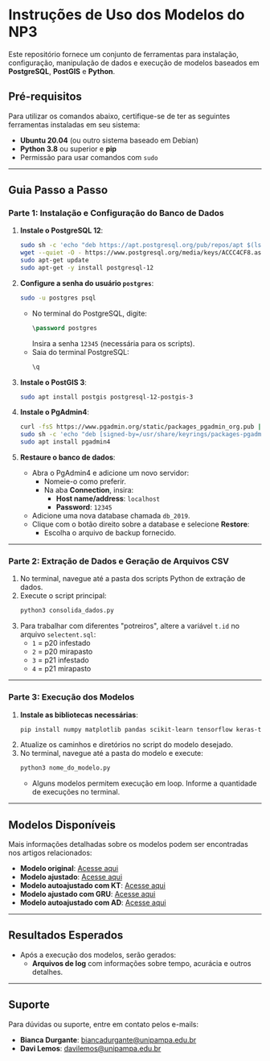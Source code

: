 
# Instruções de Uso dos Modelos do NP3

Este repositório fornece um conjunto de ferramentas para instalação, configuração, manipulação de dados e execução de modelos baseados em **PostgreSQL**, **PostGIS** e **Python**.

## Pré-requisitos

Para utilizar os comandos abaixo, certifique-se de ter as seguintes ferramentas instaladas em seu sistema:

- **Ubuntu 20.04** (ou outro sistema baseado em Debian)
- **Python 3.8** ou superior e **pip**
- Permissão para usar comandos com `sudo`

---

## Guia Passo a Passo

### Parte 1: Instalação e Configuração do Banco de Dados

1. **Instale o PostgreSQL 12**:
   ```bash
   sudo sh -c 'echo "deb https://apt.postgresql.org/pub/repos/apt $(lsb_release -cs)-pgdg main" > /etc/apt/sources.list.d/pgdg.list'
   wget --quiet -O - https://www.postgresql.org/media/keys/ACCC4CF8.asc | sudo apt-key add -
   sudo apt-get update
   sudo apt-get -y install postgresql-12
   ```

2. **Configure a senha do usuário `postgres`**:
   ```bash
   sudo -u postgres psql
   ```
   - No terminal do PostgreSQL, digite:
     ```sql
     \password postgres
     ```
     Insira a senha `12345` (necessária para os scripts).
   - Saia do terminal PostgreSQL:
     ```sql
     \q
     ```

3. **Instale o PostGIS 3**:
   ```bash
   sudo apt install postgis postgresql-12-postgis-3
   ```

4. **Instale o PgAdmin4**:
   ```bash
   curl -fsS https://www.pgadmin.org/static/packages_pgadmin_org.pub | sudo gpg --dearmor -o /usr/share/keyrings/packages-pgadmin-org.gpg
   sudo sh -c 'echo "deb [signed-by=/usr/share/keyrings/packages-pgadmin-org.gpg] https://ftp.postgresql.org/pub/pgadmin/pgadmin4/apt/$(lsb_release -cs) pgadmin4 main" > /etc/apt/sources.list.d/pgadmin4.list && apt update'
   sudo apt install pgadmin4
   ```

5. **Restaure o banco de dados**:
   - Abra o PgAdmin4 e adicione um novo servidor:
     - Nomeie-o como preferir.
     - Na aba **Connection**, insira:
       - **Host name/address**: `localhost`
       - **Password**: `12345`
   - Adicione uma nova database chamada `db_2019`.
   - Clique com o botão direito sobre a database e selecione **Restore**:
     - Escolha o arquivo de backup fornecido.

---

### Parte 2: Extração de Dados e Geração de Arquivos CSV

1. No terminal, navegue até a pasta dos scripts Python de extração de dados.
2. Execute o script principal:
   ```bash
   python3 consolida_dados.py
   ```
3. Para trabalhar com diferentes "potreiros", altere a variável `t.id` no arquivo `selectent.sql`:
   - `1` = p20 infestado
   - `2` = p20 mirapasto
   - `3` = p21 infestado
   - `4` = p21 mirapasto

---

### Parte 3: Execução dos Modelos

1. **Instale as bibliotecas necessárias**:
   ```bash
   pip install numpy matplotlib pandas scikit-learn tensorflow keras-tuner folium branca scipy
   ```
2. Atualize os caminhos e diretórios no script do modelo desejado.
3. No terminal, navegue até a pasta do modelo e execute:
   ```bash
   python3 nome_do_modelo.py
   ```
   - Alguns modelos permitem execução em loop. Informe a quantidade de execuções no terminal.

---

## Modelos Disponíveis

Mais informações detalhadas sobre os modelos podem ser encontradas nos artigos relacionados:

- **Modelo original**: [Acesse aqui](https://dspace.unipampa.edu.br/bitstream/riu/4741/1/DIS%20Leonardo%20Schulte%20%202018.pdf)
- **Modelo ajustado**: [Acesse aqui](https://dspace.unipampa.edu.br/bitstream/riu/5729/1/Dissertacao_AndersonFischooder__5_.pdf)
- **Modelo autoajustado com KT**: [Acesse aqui](https://sol.sbc.org.br/index.php/eradrs/article/view/28012/27822)
- **Modelo ajustado com GRU**: [Acesse aqui](https://periodicos.unipampa.edu.br/index.php/SIEPE/article/view/118296/34683)
- **Modelo autoajustado com AD**: [Acesse aqui](https://periodicos.unipampa.edu.br/index.php/SIEPE/article/view/118295/34682)

---

## Resultados Esperados

- Após a execução dos modelos, serão gerados:
  - **Arquivos de log** com informações sobre tempo, acurácia e outros detalhes.

---

## Suporte

Para dúvidas ou suporte, entre em contato pelos e-mails:
- **Bianca Durgante**: biancadurgante@unipampa.edu.br
- **Davi Lemos**: davilemos@unipampa.edu.br
